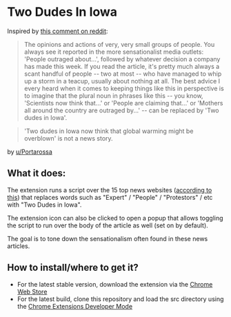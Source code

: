# Two Dudes In Iowa

Inspired by [this comment on reddit](https://reddit.com/r/AskReddit/comments/93pen5/what_do_people_take_way_to_seriously/e3ez28x/?utm_content=permalink&utm_medium=front&utm_source=reddit&utm_name=AskReddit"):

> The opinions and actions of very, very small groups of people. You always see it reported in the more sensationalist media outlets: 'People outraged about...', followed by whatever decision a company has made this week. If you read the article, it's pretty much always a scant handful of people -- two at most -- who have managed to whip up a storm in a teacup, usually about nothing at all. The best advice I every heard when it comes to keeping things like this in perspective is to imagine that the plural noun in phrases like this -- you know, 'Scientists now think that...' or 'People are claiming that...' or 'Mothers all around the country are outraged by...' -- can be replaced by 'Two dudes in Iowa'. 

> 'Two dudes in Iowa now think that global warming might be overblown' is not a news story.

by [u/Portarossa](https://reddit.com/user/Portarossa)

## What it does:

The extension runs a script over the 15 top news websites ([according to this](http://www.ebizmba.com/articles/news-websites)) that replaces words such as "Expert" / "People" / "Protestors" / etc with "Two Dudes in Iowa". 

The extension icon can also be clicked to open a popup that allows toggling the script to run over the body of the article as well (set on by default).

The goal is to tone down the sensationalism often found in these news articles.

## How to install/where to get it?

* For the latest stable version, download the extension via the [Chrome Web Store](https://chrome.google.com/webstore/detail/two-dudes-in-iowa/lkmndhlpfepdlgdfinfdmmimljmfmide?hl=en-US&gl=US)
* For the latest build, clone this repository and load the src directory using the [Chrome Extensions Developer Mode](https://developer.chrome.com/extensions/faq#faq-dev-01)
